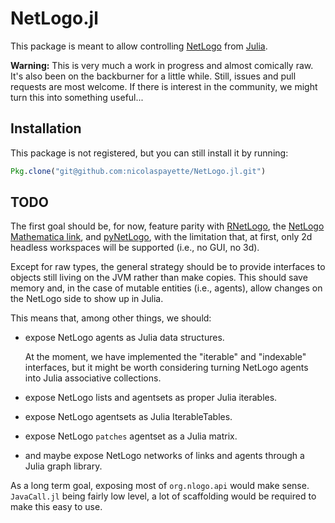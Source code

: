 # NetLogo.jl

This package is meant to allow controlling [NetLogo](http://ccl.northwestern.edu/netlogo/) from [Julia](https://julialang.org/).

**Warning:** This is very much a work in progress and almost comically raw. It's also been on the backburner for a little while. Still, issues and pull requests are most welcome. If there is interest in the community, we might turn this into something useful...

## Installation

This package is not registered, but you can still install it by running:

```julia
Pkg.clone("git@github.com:nicolaspayette/NetLogo.jl.git")
```

## TODO

The first goal should be, for now, feature parity with [RNetLogo](https://cran.r-project.org/web/packages/RNetLogo/index.html), the [NetLogo Mathematica link](https://ccl.northwestern.edu/netlogo/docs/mathematica.html), and [pyNetLogo](https://github.com/quaquel/pyNetLogo), with the limitation that, at first, only 2d headless workspaces will be supported (i.e., no GUI, no 3d).

Except for raw types, the general strategy should be to provide interfaces to objects still living on the JVM rather than make copies. This should save memory and, in the case of mutable entities (i.e., agents), allow changes on the NetLogo side to show up in Julia.

This means that, among other things, we should:

- expose NetLogo agents as Julia data structures.

  At the moment, we have implemented the "iterable" and "indexable" interfaces, but it might be worth considering turning NetLogo agents into Julia associative collections.

- expose NetLogo lists and agentsets as proper Julia iterables.
- expose NetLogo agentsets as Julia IterableTables.
- expose NetLogo `patches` agentset as a Julia matrix.
- and maybe expose NetLogo networks of links and agents through a Julia graph library.

As a long term goal, exposing most of `org.nlogo.api` would make sense. `JavaCall.jl` being fairly low level, a lot of scaffolding would be required to make this easy to use.
